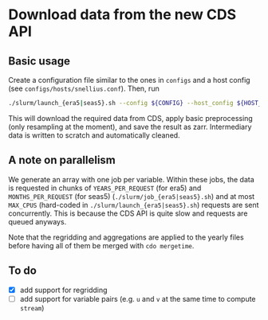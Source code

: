# Download data from the new CDS API 

## Basic usage
Create a configuration file similar to the ones in `configs` and a host config (see `configs/hosts/snellius.conf`). Then, run
```bash
./slurm/launch_{era5|seas5}.sh --config ${CONFIG} --host_config ${HOST_CONFIG}
```
This will download the required data from CDS, apply basic preprocessing (only resampling at the moment), and save the result as zarr. Intermediary data is written to scratch and automatically cleaned. 

## A note on parallelism
We generate an array with one job per variable. Within these jobs, the data is requested in chunks of `YEARS_PER_REQUEST` (for era5) and `MONTHS_PER_REQUEST` (for seas5) (`./slurm/job_{era5|seas5}.sh`) and at most `MAX_CPUS` (hard-coded in `./slurm/launch_{era5|seas5}.sh`) requests are sent concurrently. This is because the CDS API is quite slow and requests are queued anyways. 

Note that the regridding and aggregations are applied to the yearly files before having all of them be merged with `cdo mergetime`. 

## To do
- [x] add support for regridding
- [ ] add support for variable pairs (e.g. `u` and `v` at the same time to compute `stream`)